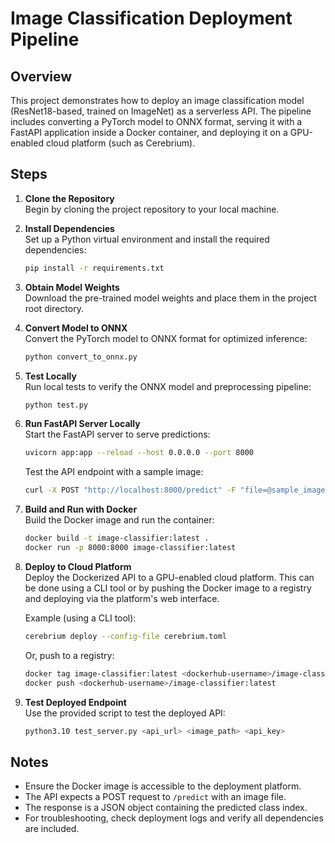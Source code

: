 # Image Classification Deployment Pipeline

## Overview
This project demonstrates how to deploy an image classification model (ResNet18-based, trained on ImageNet) as a serverless API. The pipeline includes converting a PyTorch model to ONNX format, serving it with a FastAPI application inside a Docker container, and deploying it on a GPU-enabled cloud platform (such as Cerebrium).

## Steps

1. **Clone the Repository**  
   Begin by cloning the project repository to your local machine.

2. **Install Dependencies**  
   Set up a Python virtual environment and install the required dependencies:
   ```bash
   pip install -r requirements.txt
   ```

3. **Obtain Model Weights**  
   Download the pre-trained model weights and place them in the project root directory.

4. **Convert Model to ONNX**  
   Convert the PyTorch model to ONNX format for optimized inference:
   ```bash
   python convert_to_onnx.py
   ```

5. **Test Locally**  
   Run local tests to verify the ONNX model and preprocessing pipeline:
   ```bash
   python test.py
   ```

6. **Run FastAPI Server Locally**  
   Start the FastAPI server to serve predictions:
   ```bash
   uvicorn app:app --reload --host 0.0.0.0 --port 8000
   ```
   Test the API endpoint with a sample image:
   ```bash
   curl -X POST "http://localhost:8000/predict" -F "file=@sample_image.JPEG"
   ```

7. **Build and Run with Docker**  
   Build the Docker image and run the container:
   ```bash
   docker build -t image-classifier:latest .
   docker run -p 8000:8000 image-classifier:latest
   ```

8. **Deploy to Cloud Platform**  
   Deploy the Dockerized API to a GPU-enabled cloud platform. This can be done using a CLI tool or by pushing the Docker image to a registry and deploying via the platform's web interface.

   Example (using a CLI tool):
   ```bash
   cerebrium deploy --config-file cerebrium.toml
   ```

   Or, push to a registry:
   ```bash
   docker tag image-classifier:latest <dockerhub-username>/image-classifier:latest
   docker push <dockerhub-username>/image-classifier:latest
   ```

9. **Test Deployed Endpoint**  
   Use the provided script to test the deployed API:
   ```bash
   python3.10 test_server.py <api_url> <image_path> <api_key>
   ```

## Notes
- Ensure the Docker image is accessible to the deployment platform.
- The API expects a POST request to `/predict` with an image file.
- The response is a JSON object containing the predicted class index.
- For troubleshooting, check deployment logs and verify all dependencies are included.
